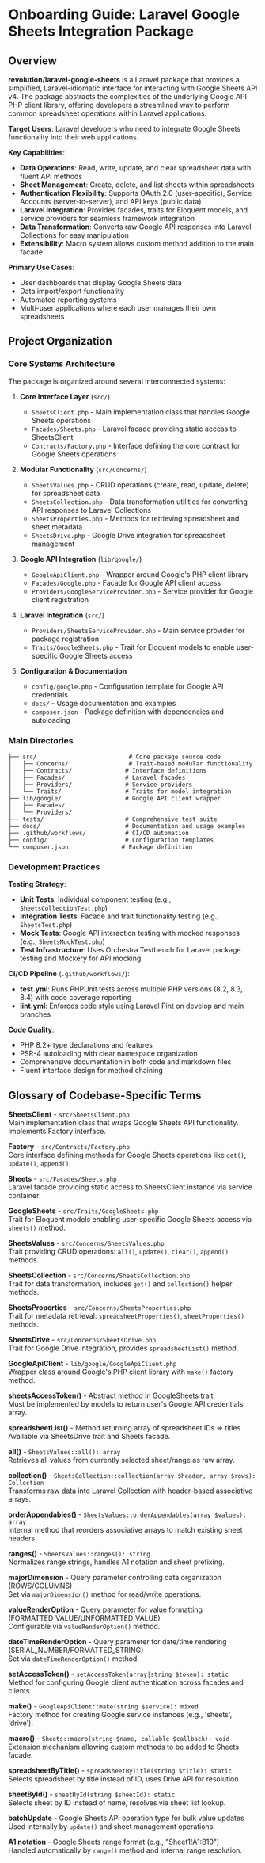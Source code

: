 # Onboarding Guide: Laravel Google Sheets Integration Package

## Overview

**revolution/laravel-google-sheets** is a Laravel package that provides a simplified, Laravel-idiomatic interface for interacting with Google Sheets API v4. The package abstracts the complexities of the underlying Google API PHP client library, offering developers a streamlined way to perform common spreadsheet operations within Laravel applications.

**Target Users**: Laravel developers who need to integrate Google Sheets functionality into their web applications.

**Key Capabilities**:
- **Data Operations**: Read, write, update, and clear spreadsheet data with fluent API methods
- **Sheet Management**: Create, delete, and list sheets within spreadsheets
- **Authentication Flexibility**: Supports OAuth 2.0 (user-specific), Service Accounts (server-to-server), and API keys (public data)
- **Laravel Integration**: Provides facades, traits for Eloquent models, and service providers for seamless framework integration
- **Data Transformation**: Converts raw Google API responses into Laravel Collections for easy manipulation
- **Extensibility**: Macro system allows custom method addition to the main facade

**Primary Use Cases**:
- User dashboards that display Google Sheets data
- Data import/export functionality
- Automated reporting systems
- Multi-user applications where each user manages their own spreadsheets

## Project Organization

### Core Systems Architecture

The package is organized around several interconnected systems:

1. **Core Interface Layer** (`src/`)
    - `SheetsClient.php` - Main implementation class that handles Google Sheets operations
    - `Facades/Sheets.php` - Laravel facade providing static access to SheetsClient
    - `Contracts/Factory.php` - Interface defining the core contract for Google Sheets operations

2. **Modular Functionality** (`src/Concerns/`)
    - `SheetsValues.php` - CRUD operations (create, read, update, delete) for spreadsheet data
    - `SheetsCollection.php` - Data transformation utilities for converting API responses to Laravel Collections
    - `SheetsProperties.php` - Methods for retrieving spreadsheet and sheet metadata
    - `SheetsDrive.php` - Google Drive integration for spreadsheet management

3. **Google API Integration** (`lib/google/`)
    - `GoogleApiClient.php` - Wrapper around Google's PHP client library
    - `Facades/Google.php` - Facade for Google API client access
    - `Providers/GoogleServiceProvider.php` - Service provider for Google client registration

4. **Laravel Integration** (`src/`)
    - `Providers/SheetsServiceProvider.php` - Main service provider for package registration
    - `Traits/GoogleSheets.php` - Trait for Eloquent models to enable user-specific Google Sheets access

5. **Configuration & Documentation**
    - `config/google.php` - Configuration template for Google API credentials
    - `docs/` - Usage documentation and examples
    - `composer.json` - Package definition with dependencies and autoloading

### Main Directories

```
├── src/                          # Core package source code
│   ├── Concerns/                 # Trait-based modular functionality
│   ├── Contracts/               # Interface definitions
│   ├── Facades/                 # Laravel facades
│   ├── Providers/               # Service providers
│   └── Traits/                  # Traits for model integration
├── lib/google/                  # Google API client wrapper
│   ├── Facades/
│   └── Providers/
├── tests/                       # Comprehensive test suite
├── docs/                        # Documentation and usage examples
├── .github/workflows/           # CI/CD automation
├── config/                      # Configuration templates
└── composer.json               # Package definition
```

### Development Practices

**Testing Strategy**:
- **Unit Tests**: Individual component testing (e.g., `SheetsCollectionTest.php`)
- **Integration Tests**: Facade and trait functionality testing (e.g., `SheetsTest.php`)
- **Mock Tests**: Google API interaction testing with mocked responses (e.g., `SheetsMockTest.php`)
- **Test Infrastructure**: Uses Orchestra Testbench for Laravel package testing and Mockery for API mocking

**CI/CD Pipeline** (`.github/workflows/`):
- **test.yml**: Runs PHPUnit tests across multiple PHP versions (8.2, 8.3, 8.4) with code coverage reporting
- **lint.yml**: Enforces code style using Laravel Pint on develop and main branches

**Code Quality**:
- PHP 8.2+ type declarations and features
- PSR-4 autoloading with clear namespace organization
- Comprehensive documentation in both code and markdown files
- Fluent interface design for method chaining

## Glossary of Codebase-Specific Terms

**SheetsClient** - `src/SheetsClient.php`  
Main implementation class that wraps Google Sheets API functionality. Implements Factory interface.

**Factory** - `src/Contracts/Factory.php`  
Core interface defining methods for Google Sheets operations like `get()`, `update()`, `append()`.

**Sheets** - `src/Facades/Sheets.php`  
Laravel facade providing static access to SheetsClient instance via service container.

**GoogleSheets** - `src/Traits/GoogleSheets.php`  
Trait for Eloquent models enabling user-specific Google Sheets access via `sheets()` method.

**SheetsValues** - `src/Concerns/SheetsValues.php`  
Trait providing CRUD operations: `all()`, `update()`, `clear()`, `append()` methods.

**SheetsCollection** - `src/Concerns/SheetsCollection.php`  
Trait for data transformation, includes `get()` and `collection()` helper methods.

**SheetsProperties** - `src/Concerns/SheetsProperties.php`  
Trait for metadata retrieval: `spreadsheetProperties()`, `sheetProperties()` methods.

**SheetsDrive** - `src/Concerns/SheetsDrive.php`  
Trait for Google Drive integration, provides `spreadsheetList()` method.

**GoogleApiClient** - `lib/google/GoogleApiClient.php`  
Wrapper class around Google's PHP client library with `make()` factory method.

**sheetsAccessToken()** - Abstract method in GoogleSheets trait  
Must be implemented by models to return user's Google API credentials array.

**spreadsheetList()** - Method returning array of spreadsheet IDs => titles  
Available via SheetsDrive trait and Sheets facade.

**all()** - `SheetsValues::all(): array`  
Retrieves all values from currently selected sheet/range as raw array.

**collection()** - `SheetsCollection::collection(array $header, array $rows): Collection`  
Transforms raw data into Laravel Collection with header-based associative arrays.

**orderAppendables()** - `SheetsValues::orderAppendables(array $values): array`  
Internal method that reorders associative arrays to match existing sheet headers.

**ranges()** - `SheetsValues::ranges(): string`  
Normalizes range strings, handles A1 notation and sheet prefixing.

**majorDimension** - Query parameter controlling data organization (ROWS/COLUMNS)  
Set via `majorDimension()` method for read/write operations.

**valueRenderOption** - Query parameter for value formatting (FORMATTED_VALUE/UNFORMATTED_VALUE)  
Configurable via `valueRenderOption()` method.

**dateTimeRenderOption** - Query parameter for date/time rendering (SERIAL_NUMBER/FORMATTED_STRING)  
Set via `dateTimeRenderOption()` method.

**setAccessToken()** - `setAccessToken(array|string $token): static`  
Method for configuring Google client authentication across facades and clients.

**make()** - `GoogleApiClient::make(string $service): mixed`  
Factory method for creating Google service instances (e.g., 'sheets', 'drive').

**macro()** - `Sheets::macro(string $name, callable $callback): void`  
Extension mechanism allowing custom methods to be added to Sheets facade.

**spreadsheetByTitle()** - `spreadsheetByTitle(string $title): static`  
Selects spreadsheet by title instead of ID, uses Drive API for resolution.

**sheetById()** - `sheetById(string $sheetId): static`  
Selects sheet by ID instead of name, resolves via sheet list lookup.

**batchUpdate** - Google Sheets API operation type for bulk value updates  
Used internally by `update()` and sheet management operations.

**A1 notation** - Google Sheets range format (e.g., "Sheet1!A1:B10")  
Handled automatically by `range()` method and internal range resolution.
